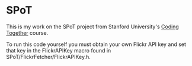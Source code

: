 # SPoT

This is my work on the SPoT project from Stanford University's [Coding Together](https://itunes.apple.com/us/course/coding-together-developing/id593208016) course.

To run this code yourself you must obtain your own Flickr API key and set that key in the FlickrAPIKey macro found in SPoT/FlickrFetcher/FlickrAPIKey.h.
